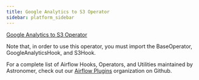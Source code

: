```yaml
---
title: Google Analytics to S3 Operator
sidebar: platform_sidebar
---
```


[Google Analytics to S3 Operator](https://github.com/airflow-plugins/google_analytics_plugin/blob/master/operators/google_analytics_reporting_to_s3_operator.py)

Note that, in order to use this operator, you must import the BaseOperator, GoogleAnalyticsHook, and S3Hook.

For a complete list of Airflow Hooks, Operators, and Utilities maintained by Astronomer, check out our [Airflow Plugins](https://github.com/airflow-plugins?utf8=%E2%9C%93&q=&type=&language=) organization on Github.
